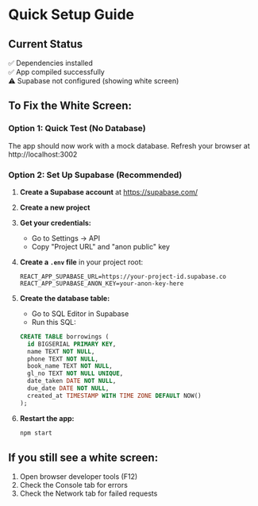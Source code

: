 # Quick Setup Guide

## Current Status
✅ Dependencies installed  
✅ App compiled successfully  
⚠️ Supabase not configured (showing white screen)

## To Fix the White Screen:

### Option 1: Quick Test (No Database)
The app should now work with a mock database. Refresh your browser at http://localhost:3002

### Option 2: Set Up Supabase (Recommended)

1. **Create a Supabase account** at https://supabase.com/
2. **Create a new project**
3. **Get your credentials:**
   - Go to Settings → API
   - Copy "Project URL" and "anon public" key

4. **Create a `.env` file** in your project root:
   ```
   REACT_APP_SUPABASE_URL=https://your-project-id.supabase.co
   REACT_APP_SUPABASE_ANON_KEY=your-anon-key-here
   ```

5. **Create the database table:**
   - Go to SQL Editor in Supabase
   - Run this SQL:
   ```sql
   CREATE TABLE borrowings (
     id BIGSERIAL PRIMARY KEY,
     name TEXT NOT NULL,
     phone TEXT NOT NULL,
     book_name TEXT NOT NULL,
     gl_no TEXT NOT NULL UNIQUE,
     date_taken DATE NOT NULL,
     due_date DATE NOT NULL,
     created_at TIMESTAMP WITH TIME ZONE DEFAULT NOW()
   );
   ```

6. **Restart the app:**
   ```bash
   npm start
   ```

## If you still see a white screen:
1. Open browser developer tools (F12)
2. Check the Console tab for errors
3. Check the Network tab for failed requests 